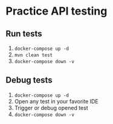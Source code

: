 Practice API testing
====================


Run tests
---------

1. `docker-compose up -d`
1. `mvn clean test`
1. `docker-compose down -v`


Debug tests
-----------

1. `docker-compose up -d`
1. Open any test in your favorite IDE
1. Trigger or debug opened test
1. `docker-compose down -v`